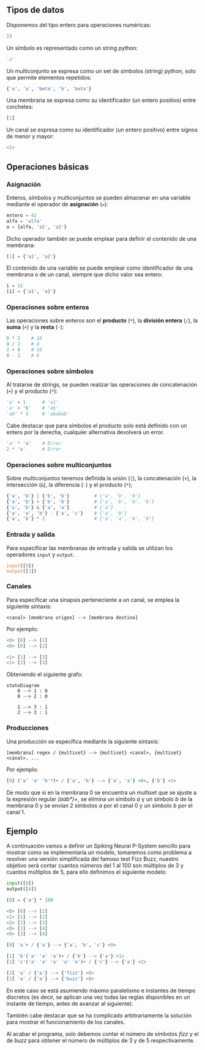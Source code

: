 ## Tipos de datos

Disponemos del tipo entero para operaciones numéricas:
```python
23
```

Un símbolo es representado como un string python:
```python
'a'
```

Un multiconjunto se expresa como un set de símbolos (string) python, solo que permite elementos repetidos:
```python
{'a', 'a', 'beta', 'b', 'beta'}
```

Una membrana se expresa como su identificador (un entero positivo) entre corchetes:
```python
[1]
```

Un canal se expresa como su identificador (un entero positivo) entre signos de menor y mayor:
```python
<1>
```

## Operaciones básicas
### Asignación

Enteros, símbolos y multiconjuntos se pueden almacenar en una variable mediante el operador de **asignación** (``=``):
```python
entero = 42
alfa = 'alfa'
a = {alfa, 'a1', 'a2'}
```

Dicho operador también se puede emplear para definir el contenido de una membrana:
```python
[1] = {'a1', 'a2'}
```

El contenido de una variable se puede emplear como identificador de una membrana o de un canal, 
siempre que dicho valor sea entero:
```python
i = 12
[i] = {'a1', 'a2'}
```

### Operaciones sobre enteros

Las operaciones sobre enteros son el **producto** (``*``), la **división entera** (``/``), la **suma** (``+``) 
y la **resta** (``-``):
```python
8 * 2    # 16
9 / 2    # 4  
2 + 8    # 10
8 - 2    # 6
```

### Operaciones sobre símbolos

Al tratarse de strings, se pueden realizar las operaciones de concatenación (``+``) y el producto (``*``):

```python
'a' + 1      # 'a1'
'a' + 'b'    # 'ab'  
'ab' * 3     # 'ababab'
```

Cabe destacar que para símbolos el producto solo está definido con un entero por la derecha, 
cualquier alternativa devolverá un error.

```python
'a' * 'a'    # Error
2 * 'a'      # Error
```


### Operaciones sobre multiconjuntos

Sobre multiconjuntos tenemos definida la unión (``|``), la concatenación (``+``), la intersección (``&``), la diferencia (``-``)
y el producto (``*``);

```python
{'a', 'b'} | {'b', 'b'}         # {'a', 'b', 'b'}
{'a', 'b'} + {'b', 'b'}         # {'a', 'b', 'b', 'b'}
{'a', 'b'} & {'a', 'a'}         # {'a'}
{'a', 'a', 'b'} - {'a', 'c'}    # {'a', 'b'}
{'a', 'b'} * 2                  # {'a', 'a', 'b', 'b'}
```


### Entrada y salida

Para especificar las membranas de entrada y salida se utilizan los operadores ``input`` y ``output``.

<pre><code><span style="color:#cc7836">input</span>([<span style="color:#6797bb">0</span>])
<span style="color:#cc7836">output</span>([<span style="color:#6797bb">3</span>])
</code></pre>


### Canales

Para especificar una sinapsis perteneciente a un canal, se emplea la siguiente sintaxis:

``<canal> [membrana origen] --> [membrana destino]`` 

Por ejemplo:
```python
<0> [0] --> [1]
<0> [0] --> [2]

<1> [1] --> [3]
<1> [2] --> [3]
```

Obteniendo el siguiente grafo:

```mermaid
stateDiagram
    0 --> 1 : 0
    0 --> 2 : 0

    1 --> 3 : 1
    2 --> 3 : 1
```


### Producciones

Una producción se especifica mediante la siguiente sintaxis:

``[membrana] regex / {multiset} --> {multiset} <canal>, {multiset} <canal>, ...`` 

Por ejemplo:

```python
[0] ('a' 'a' 'b'*)+ / {'a', 'b'} --> {'a', 'a'} <0>, {'b'} <1>
```

De modo que si en la membrana 0 se encuentra un multiset que se ajuste a la expresión regular _(aab*)+_, 
se elimina un símbolo _a_ y un símbolo _b_ de la membrana 0 y se envían 2 símbolos _a_ por el canal 0 y un 
símbolo _b_ por el canal 1.


## Ejemplo

A continuación vamos a definir un Spiking Neural P-System sencillo para mostrar como se implementaría un modelo,
tomaremos como problema a resolver una versión simplificada del famoso test Fizz Buzz, nuestro objetivo 
será contar cuantos números del 1 al 100 son múltiplos de 3 y cuantos múltiplos de 5, para ello definimos el 
siguiente modelo:

```python
input([0])
output([4])

[0] = {'a'} * 100

<0> [0] --> [1]
<1> [1] --> [2]
<2> [1] --> [3]
<0> [2] --> [4]
<0> [3] --> [4]

[0] 'a'+ / {'a'} --> {'a', 'b', 'c'} <0>

[1] 'b'('a' 'a' 'a')+ / {'b'} --> {'a'} <1>
[1] 'c'('a' 'a' 'a' 'a' 'a')+ / {'c'} --> {'a'} <2>

[2] 'a' / {'a'} --> {'fizz'} <0>
[3] 'a' / {'a'} --> {'buzz'} <0>
```

En este caso se está asumiendo máximo paralelismo e instantes de tiempo discretos (es decir, 
se aplican una vez todas las reglas disponibles en un instante de tiempo, antes de avanzar al siguiente).

También cabe destacar que se ha complicado arbitrariamente la solución para mostrar el funcionamiento de 
los canales.

Al acabar el programa, solo debemos contar el número de símbolos _fizz_ y el de _buzz_ para obtener el número
de múltiplos de 3 y de 5 respectivamente.
